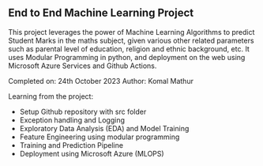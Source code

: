 ## End to End Machine Learning Project
This project leverages the power of Machine Learning Algorithms to predict Student Marks in the maths subject, given various other related parameters such as parental level of education, religion and ethnic background, etc. It uses Modular Programming in python, and deployment on the web using Microsoft Azure Services and Github Actions.

Completed on: 24th October 2023
Author: Komal Mathur

Learning from the project:
- Setup Github repository with src folder
- Exception handling and Logging
- Exploratory Data Analysis (EDA) and Model Training
- Feature Engineering using modular programming
- Training and Prediction Pipeline
- Deployment using Microsoft Azure (MLOPS)
